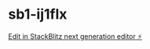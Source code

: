 # sb1-ij1flx

[Edit in StackBlitz next generation editor ⚡️](https://stackblitz.com/~/github.com/NanneHuiges/sb1-ij1flx)